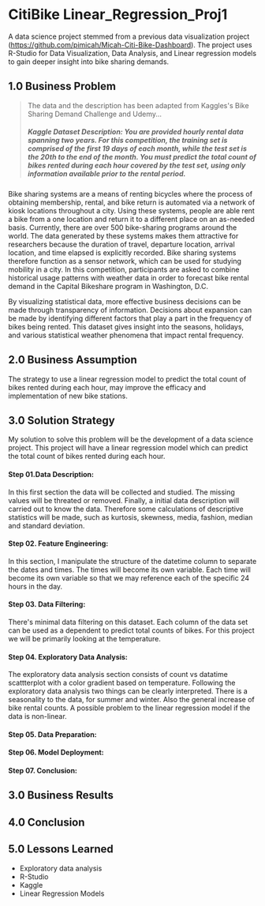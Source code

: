 # CitiBike Linear_Regression_Proj1
A data science project stemmed from a previous data visualization project (https://github.com/pimicah/Micah-Citi-Bike-Dashboard).  The project uses R-Studio for Data Visualization, Data Analysis, and Linear regression models to gain deeper insight into bike sharing demands.

## 1.0 Business Problem
> The data and the description has been adapted from Kaggles's Bike Sharing Demand Challenge and Udemy...
> ##### Kaggle Dataset Description: You are provided hourly rental data spanning two years. For this competition, the training set is comprised of the first 19 days of each month, while the test set is the 20th to the end of the month. You must predict the total count of bikes rented during each hour covered by the test set, using only information available prior to the rental period.
> 
Bike sharing systems are a means of renting bicycles where the process of obtaining membership, rental, and bike return is automated via a network of kiosk locations throughout a city. Using these systems, people are able rent a bike from a one location and return it to a different place on an as-needed basis. Currently, there are over 500 bike-sharing programs around the world.  The data generated by these systems makes them attractive for researchers because the duration of travel, departure location, arrival location, and time elapsed is explicitly recorded. Bike sharing systems therefore function as a sensor network, which can be used for studying mobility in a city. In this competition, participants are asked to combine historical usage patterns with weather data in order to forecast bike rental demand in the Capital Bikeshare program in Washington, D.C.

By visualizing statistical data, more effective business decisions can be made through transparency of information. Decisions about expansion can be made by identifying different factors that play a part in the frequency of bikes being rented.  This dataset gives insight into the seasons, holidays, and various statistical weather phenomena that impact rental frequency. 
## 2.0 Business Assumption
The strategy to use a linear regression model to predict the total count of bikes rented during each hour, may improve the efficacy and implementation of new bike stations.

## 3.0 Solution Strategy
My solution to solve this problem will be the development of a data science project. This project will have a linear regression model which can predict the total count of bikes rented during each hour.

#### Step 01.Data Description:
In this first section the data will be collected and studied. The missing values will be threated or removed. Finally, a initial data description will carried out to know the data. Therefore some calculations of descriptive statistics will be made, such as kurtosis, skewness, media, fashion, median and standard deviation.

#### Step 02. Feature Engineering:
In this section, I manipulate the structure of the datetime column to separate the dates and times.  The times will become its own variable.  Each time will become its own variable so that we may reference each of the specific 24 hours in the day.  

#### Step 03. Data Filtering:
There's minimal data filtering on this dataset.  Each column of the data set can be used as a dependent to predict total counts of bikes.  For this project we will be primarily looking at the temperature.

#### Step 04. Exploratory Data Analysis:
The exploratory data analysis section consists of count vs datatime scattterplot with a color gradient based on temperature.  Following the exploratory data analysis two things can be clearly interpreted.  There is a seasonality to the data, for summer and winter.  Also the general increase of bike rental counts.  A possible problem to the linear regression model if the data is non-linear.

#### Step 05. Data Preparation: 


#### Step 06. Model Deployment:


#### Step 07. Conclusion:


## 3.0 Business Results


## 4.0 Conclusion


## 5.0 Lessons Learned
- Exploratory data analysis
- R-Studio
- Kaggle
- Linear Regression Models
